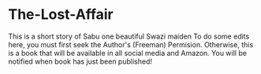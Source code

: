 # The-Lost-Affair
This is a short story of Sabu one beautiful Swazi maiden
To do some edits here, you must first seek the Author's (Freeman) Permision.
Otherwise, this is a book that will be available in all social media and Amazon. 
You will be notified when book has just been published!
